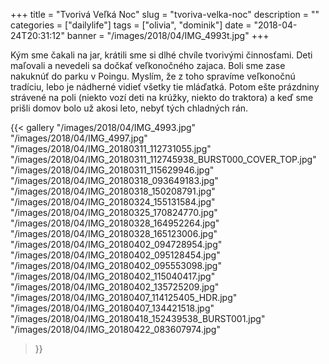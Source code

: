 +++
title = "Tvorivá Veľká Noc"
slug = "tvoriva-velka-noc"
description = ""
categories = ["dailylife"]
tags = ["olivia", "dominik"]
date = "2018-04-24T20:31:12"
banner = "/images/2018/04/IMG_4993t.jpg"
+++

Kým sme čakali na jar, krátili sme si dlhé chvíle tvorivými činnosťami. Deti maľovali a nevedeli sa dočkať veľkonočného zajaca. Boli sme zase nakuknúť do parku v Poingu. Myslím, že z toho spravíme veľkonočnú tradíciu, lebo je nádherné vidieť všetky tie mláďatká. Potom ešte prázdniny strávené na poli (niekto vozí deti na krúžky, niekto do traktora) a keď sme prišli domov bolo už akosi leto, nebyť tých chladných rán. 

{{< gallery
  "/images/2018/04/IMG_4993.jpg"
  "/images/2018/04/IMG_4997.jpg"
  "/images/2018/04/IMG_20180311_112731055.jpg"
  "/images/2018/04/IMG_20180311_112745938_BURST000_COVER_TOP.jpg"
  "/images/2018/04/IMG_20180311_115629946.jpg"
  "/images/2018/04/IMG_20180318_093649183.jpg"
  "/images/2018/04/IMG_20180318_150208791.jpg"
  "/images/2018/04/IMG_20180324_155131584.jpg"
  "/images/2018/04/IMG_20180325_170824770.jpg"
  "/images/2018/04/IMG_20180328_164952264.jpg"
  "/images/2018/04/IMG_20180328_165123006.jpg"
  "/images/2018/04/IMG_20180402_094728954.jpg"
  "/images/2018/04/IMG_20180402_095128454.jpg"
  "/images/2018/04/IMG_20180402_095553098.jpg"
  "/images/2018/04/IMG_20180402_115040417.jpg"
  "/images/2018/04/IMG_20180402_135725209.jpg"
  "/images/2018/04/IMG_20180407_114125405_HDR.jpg"
  "/images/2018/04/IMG_20180407_134421518.jpg"
  "/images/2018/04/IMG_20180418_152439538_BURST001.jpg"
  "/images/2018/04/IMG_20180422_083607974.jpg"
>}}
